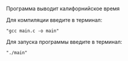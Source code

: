 Программа выводит калифорнийское время

Для компиляции введите в терминал:

    "gcc main.c -o main"

Для запуска программы введите в терминал:

    "./main"
